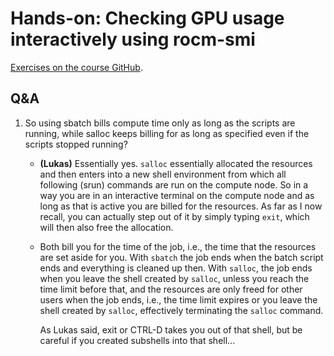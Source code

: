 # Hands-on: Checking GPU usage interactively using rocm-smi

<!--
[Exercises on the course GitHub](https://github.com/Lumi-supercomputer/Getting_Started_with_AI_workshop/tree/ai-202411261/04_Understanding_GPU_activity_and_checking_jobs).
-->
[Exercises on the course GitHub](https://github.com/Lumi-supercomputer/Getting_Started_with_AI_workshop/tree/main/04_Understanding_GPU_activity_and_checking_jobs).

<!--
<video src="https://462000265.lumidata.eu/ai-20241126/recordings/E04_Workarounds.mp4" controls="controls"></video>
-->


## Q&A

1.  So using sbatch bills compute time only as long as the scripts are running, while salloc keeps billing for as long as specified even if the scripts stopped running?

    -   **(Lukas)** Essentially yes. `salloc` essentially allocated the resources and then enters into a new shell environment from which all following (srun) commands are run on the compute node. So in a way you are in an interactive terminal on the compute node and as long as that is active you are billed for the resources. As far as I now recall, you can actually step out of it by simply typing `exit`, which will then also free the allocation.

    -   Both bill you for the time of the job, i.e., the time that the resources are set aside for you. With `sbatch` the job ends when the batch script ends and everything is cleaned up then. With `salloc`, the job ends when you leave the shell created by `salloc`, unless you reach the time limit before that, and the resources are only freed for other users when the job ends, i.e., the time limit expires or you leave the shell created by `salloc`, effectively terminating the `salloc` command. 

        As Lukas said, exit or CTRL-D takes you out of that shell, but be careful if you created subshells into that shell...

